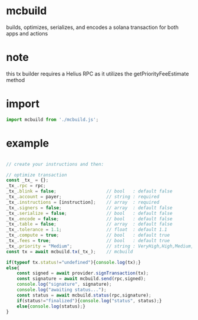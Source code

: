 # mcbuild
builds, optimizes, serializes, and encodes a solana transaction for both apps and actions

# note
this tx builder requires a Helius RPC as it utilizes the getPriorityFeeEstimate method

# import
```javascript
import mcbuild from './mcbuild.js';
```

# example
```javascript

// create your instructions and then:

// optimize transaction
const _tx_ = {};
_tx_.rpc = rpc;     
_tx_.blink = false;                   // bool   : default false
_tx_.account = payer;                 // string : required
_tx_.instructions = [instruction];    // array  : required
_tx_.signers = false;                 // array  : default false
_tx_.serialize = false;               // bool   : default false
_tx_.encode = false;                  // bool   : default false
_tx_.table = false;                   // array  : default false
_tx_.tolerance = 1.1;                 // float  : default 1.1    
_tx_.compute = true;                  // bool   : default true
_tx_.fees = true;                     // bool   : default true
_tx_.priority = "Medium";             // string : VeryHigh,High,Medium,Low,Min
const tx = await mcbuild.tx(_tx_);    // mcbuild

if(typeof tx.status!="undefined"){console.log(tx);}
else{
    const signed = await provider.signTransaction(tx);
    const signature = await mcbuild.send(rpc,signed);
    console.log("signature", signature);
    console.log("awaiting status...");
    const status = await mcbuild.status(rpc,signature);
    if(status!="finalized"){console.log("status", status);}
    else{console.log(status);}
}
```